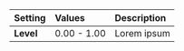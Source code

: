 | Setting   | Values      | Description |
| :-------- | :---------- | :---------- |
| **Level** | 0.00 - 1.00 | Lorem ipsum |
